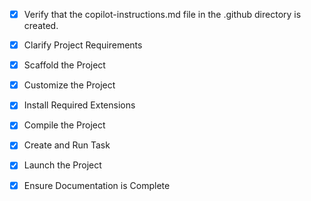 <!-- Use this file to provide workspace-specific custom instructions to Copilot. For more details, visit https://code.visualstudio.com/docs/copilot/copilot-customization#_use-a-githubcopilotinstructionsmd-file -->

- [x] Verify that the copilot-instructions.md file in the .github directory is created.

- [x] Clarify Project Requirements
	<!-- FinScore Analyzer - Advanced SaaS application for financial document analysis with comprehensive reporting -->

- [x] Scaffold the Project
	<!-- Created Next.js TypeScript project with Tailwind CSS, App Router, and comprehensive dependencies -->

- [x] Customize the Project
	<!-- Implemented advanced financial reporting system with 15+ analysis modules, landing page, and demo report -->

- [x] Install Required Extensions
	<!-- No additional extensions needed for current setup -->

- [x] Compile the Project
	<!-- Successfully installed dependencies and project compiles without errors -->

- [x] Create and Run Task
	<!-- Development server task created and running on localhost:3000 -->

- [x] Launch the Project
	<!-- Project successfully launched and accessible at http://localhost:3000 -->

- [x] Ensure Documentation is Complete
	<!-- Comprehensive README.md created with full project documentation -->